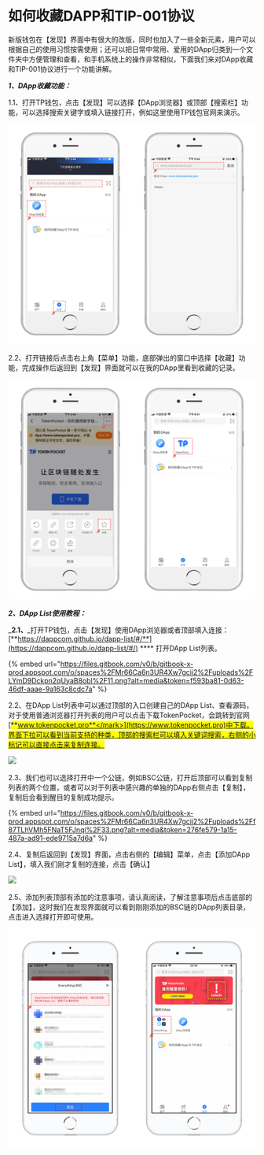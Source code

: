 # 如何收藏DAPP和TIP-001协议

新版钱包在【发现】界面中有很大的改版，同时也加入了一些全新元素，用户可以根据自己的使用习惯按需使用；还可以把日常中常用、爱用的DApp归类到一个文件夹中方便管理和查看，和手机系统上的操作非常相似，下面我们来对DApp收藏和TIP-001协议进行一个功能讲解。

_**1、DApp收藏功能：**_

1.1、打开TP钱包，点击【发现】可以选择【DApp浏览器】或顶部【搜索栏】功能，可以选择搜索关键字或填入链接打开，例如这里使用TP钱包官网来演示。

![](<../../.gitbook/assets/1 (21) (1) (1).png>)

2.2、打开链接后点击右上角【菜单】功能，底部弹出的窗口中选择【收藏】功能，完成操作后返回到【发现】界面就可以在我的DApp里看到收藏的记录。

![](<../../.gitbook/assets/2 (18).png>)

_**2、DApp List使用教程：**_

_**2.1、**_打开TP钱包，点击【发现】使用DApp浏览器或者顶部填入连接：[**https://dappcom.github.io/dapp-list/#/**](https://dappcom.github.io/dapp-list/#/) **** 打开DApp List列表。

{% embed url="https://files.gitbook.com/v0/b/gitbook-x-prod.appspot.com/o/spaces%2FMr66Ca6n3UR4Xw7gcij2%2Fuploads%2FLYmD9Dckpn2qUyaB8obl%2F11.png?alt=media&token=f593ba81-0d63-46df-aaae-9a163c8cdc7a" %}

2.2、在DApp List列表中可以通过顶部的入口创建自己的DApp List、查看源码，对于使用普通浏览器打开列表的用户可以点击下载TokenPocket，会跳转到官网[<mark style="color:blue;">**www.tokenpocket.pro**</mark>](https://www.tokenpocket.pro)中下载。界面下拉可以看到当前支持的种类，顶部的搜索栏可以填入关键词搜索，右侧的小标记可以直接点击来复制连接。

![](https://files.gitbook.com/v0/b/gitbook-x-prod.appspot.com/o/spaces%2FMr66Ca6n3UR4Xw7gcij2%2Fuploads%2FAhbaWMbU9d7QeEgV5w8Q%2F22.png?alt=media\&token=86ca8d4c-9521-4131-90d9-417b702979f5)

2.3、我们也可以选择打开中一个公链，例如BSC公链，打开后顶部可以看到复制列表的两个位置，或者可以对于列表中感兴趣的单独的DApp右侧点击【复制】，复制后会看到醒目的复制成功提示。

{% embed url="https://files.gitbook.com/v0/b/gitbook-x-prod.appspot.com/o/spaces%2FMr66Ca6n3UR4Xw7gcij2%2Fuploads%2Ff87TLhVMh5FNaT5FJnqi%2F33.png?alt=media&token=276fe579-1a15-487a-ad91-ede9715a7d6a" %}

2.4、复制后返回到【发现】界面，点击右侧的【编辑】菜单，点击【添加DApp List】，填入我们刚才复制的连接，点击【确认】

![](https://files.gitbook.com/v0/b/gitbook-x-prod.appspot.com/o/spaces%2FMr66Ca6n3UR4Xw7gcij2%2Fuploads%2Fho4eMpKuT9ERUsCUi05R%2F44.png?alt=media\&token=cffc71c7-99ee-404a-996b-121718a15070)

2.5、添加列表顶部有添加的注意事项，请认真阅读，了解注意事项后点击底部的【添加】，这时我们在发现界面就可以看到刚刚添加的BSC链的DApp列表目录，点击进入选择打开即可使用。

![](<../../.gitbook/assets/55 (2).png>)
